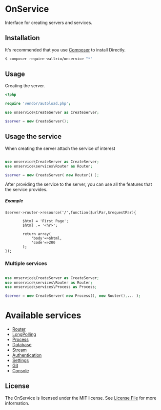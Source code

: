 
# OnService

Interface for creating servers and services.

## Installation

It's recommended that you use [Composer](https://getcomposer.org/) to install Directly.

```bash
$ composer require wallrio/onservice "*"
```


## Usage

Creating the server.

```php
<?php

require 'vendor/autoload.php';

use onservice\CreateServer as CreateServer;

$server = new CreateServer();

```

## Usage the service

When creating the server attach the service of interest

```php

use onservice\CreateServer as CreateServer;
use onservice\services\Router as Router;

$server = new CreateServer( new Router() );

```



After providing the service to the server, you can use all the features that the service provides.

##### Example

```ph
$server->router->resource('/',function($urlPar,$requestPar){

        $html = 'First Page';
        $html .= '<hr>';

        return array(
            'body'=>$html,
            'code'=>200
        );
});

```


### Multiple services


```php

use onservice\CreateServer as CreateServer;
use onservice\services\Router as Router;
use onservice\services\Process as Process;

$server = new CreateServer( new Process(), new Router(),... );

```



# Available services

- [Router](help/router.md)
- [LongPolling](help/longpolling.md)
- [Process](help/process.md)
- [Database](help/database.md)
- [Stream](help/stream.md)
- [Authentication](help/authentication.md)
- [Settings](help/settings.md)
- [Git](help/git.md)
- [Console](help/console.md)


## License

The OnService is licensed under the MIT license. See [License File](LICENSE) for more information.